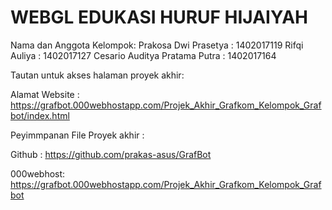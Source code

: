 # WEBGL EDUKASI HURUF HIJAIYAH

Nama dan Anggota Kelompok:
Prakosa Dwi Prasetya            : 1402017119
Rifqi Auliya                    : 1402017127
Cesario Auditya Pratama Putra   : 1402017164

Tautan untuk akses halaman proyek akhir:

Alamat Website :
https://grafbot.000webhostapp.com/Projek_Akhir_Grafkom_Kelompok_Grafbot/index.html

Peyimmpanan File Proyek akhir :

Github : 
https://github.com/prakas-asus/GrafBot

000webhost:
https://grafbot.000webhostapp.com/Projek_Akhir_Grafkom_Kelompok_Grafbot

